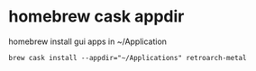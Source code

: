 # homebrew cask appdir

homebrew install gui apps in ~/Application

```
brew cask install --appdir="~/Applications" retroarch-metal
```

